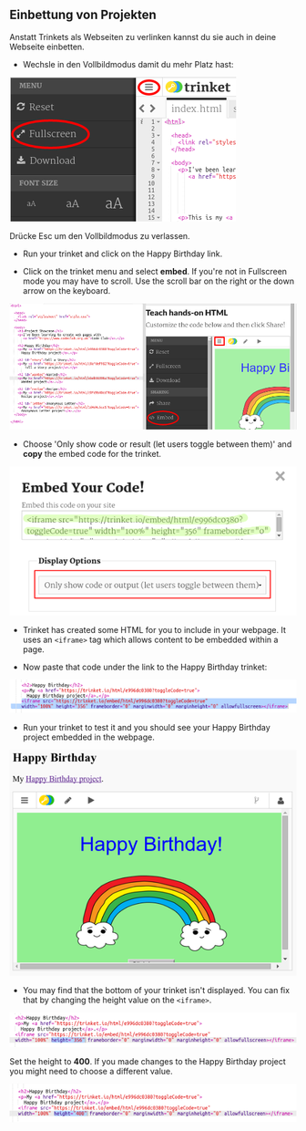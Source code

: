 ## Einbettung von Projekten

Anstatt Trinkets als Webseiten zu verlinken kannst du sie auch in deine Webseite einbetten.

+ Wechsle in den Vollbildmodus damit du mehr Platz hast:

![Screenshot](images/showcase-fullscreen.png)

Drücke Esc um den Vollbildmodus zu verlassen.

+ Run your trinket and click on the Happy Birthday link.

+ Click on the trinket menu and select **embed**. If you're not in Fullscreen mode you may have to scroll. Use the scroll bar on the right or the down arrow on the keyboard.

![screenshot](images/showcase-embed-code.png)

+ Choose 'Only show code or result (let users toggle between them)' and **copy** the embed code for the trinket. 

![Screenshot](images/showcase-embed.png)

+ Trinket has created some HTML for you to include in your webpage. It uses an `<iframe>` tag which allows content to be embedded within a page.

+ Now paste that code under the link to the Happy Birthday trinket:

![Screenshot](images/showcase-paste-embed.png)

+ Run your trinket to test it and you should see your Happy Birthday project embedded in the webpage. 

![Screenshot](images/showcase-embed-output.png)

+ You may find that the bottom of your trinket isn't displayed. You can fix that by changing the height value on the `<iframe>`. 

![Screenshot](images/showcase-embed-height.png)

Set the height to **400**. If you made changes to the Happy Birthday project you might need to choose a different value.

![Screenshot](images/showcase-embed-fixed.png)